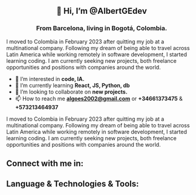 
<h2 align="center">👋 Hi, I’m @AlbertGEdev</h2>

<h3 align="center">From Barcelona, living in Bogotá, Colombia.</h3>

I moved to Colombia in February 2023 after quitting my job at a multinational company. Following my dream of being able to travel across Latin America while working remotely in software development, I started learning coding. I am currently seeking new projects, both freelance opportunities and positions with companies around the world.

- 👀 I’m interested in **code, IA.**
- 🌱 I’m currently learning **React, JS, Python, db**
- 💞️ I’m looking to collaborate on **new projects.**
- 📫 How to reach me **algoes2002@gmail.com** or **+34661373475** & **+573213464937**

I moved to Colombia in February 2023 after quitting my job at a multinational company. Following my dream of being able to travel across Latin America while working remotely in software development, I started learning coding. I am currently seeking new projects, both freelance opportunities and positions with companies around the world.

## Connect with me in: 

## Language & Technologies & Tools: 






<!---
AlbertGEdev/AlbertGEdev is a ✨ special ✨ repository because its `README.md` (this file) appears on your GitHub profile.
You can click the Preview link to take a look at your changes.
--->
